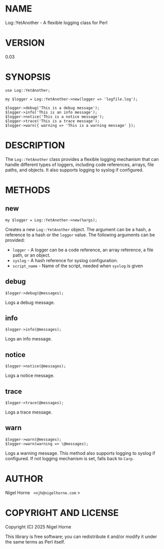 # NAME

Log::YetAnother - A flexible logging class for Perl

# VERSION

0.03

# SYNOPSIS

    use Log::YetAnother;

    my $logger = Log::YetAnother->new(logger => 'logfile.log');

    $logger->debug('This is a debug message');
    $logger->info('This is an info message');
    $logger->notice('This is a notice message');
    $logger->trace('This is a trace message');
    $logger->warn({ warning => 'This is a warning message' });

# DESCRIPTION

The `Log::YetAnother` class provides a flexible logging mechanism that can handle different types of loggers,
including code references, arrays, file paths, and objects.
It also supports logging to syslog if configured.

# METHODS

## new

    my $logger = Log::YetAnother->new(%args);

Creates a new `Log::YetAnother` object.
The argument can be a hash,
a reference to a hash or the `logger` value.
The following arguments can be provided:

- `logger` - A logger can be a code reference, an array reference, a file path, or an object.
- `syslog` - A hash reference for syslog configuration.
- `script_name` - Name of the script, needed when `syslog` is given

## debug

    $logger->debug(@messages);

Logs a debug message.

## info

    $logger->info(@messages);

Logs an info message.

## notice

    $logger->notice(@messages);

Logs a notice message.

## trace

    $logger->trace(@messages);

Logs a trace message.

## warn

    $logger->warn(@messages);
    $logger->warn(warning => \@messages);

Logs a warning message. This method also supports logging to syslog if configured.
If not logging mechanism is set,
falls back to `Carp`.

# AUTHOR

Nigel Horne ` <njh@nigelhorne.com` >

# COPYRIGHT AND LICENSE

Copyright (C) 2025 Nigel Horne

This library is free software; you can redistribute it and/or modify
it under the same terms as Perl itself.
